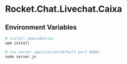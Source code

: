 # Rocket.Chat.Livechat.Caixa

## Environment Variables

``` bash
# install dependencies
npm install

# run server application(default port 8888)
node server.js
```
